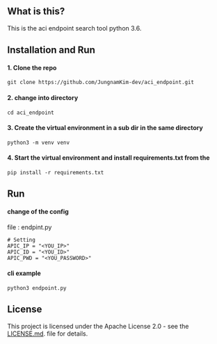 ## What is this?
This is the aci endpoint search tool python 3.6.

## Installation and Run
#### 1. Clone the repo
	git clone https://github.com/JungnamKim-dev/aci_endpoint.git

#### 2. change into directory
	cd aci_endpoint

#### 3. Create the virtual environment in a sub dir in the same directory
	python3 -m venv venv

#### 4. Start the virtual environment and install requirements.txt from the 
	pip install -r requirements.txt 

## Run

#### change of the config
file : endpint.py
	
	# Setting
	APIC_IP = "<YOU_IP>"
	APIC_ID = "<YOU_ID>"
	APIC_PWD = "<YOU_PASSWORD>"

#### cli example
	python3 endpoint.py

## License
This project is licensed under the Apache License 2.0 - see the [LICENSE.md](./LICENSE.md).   file for details.
